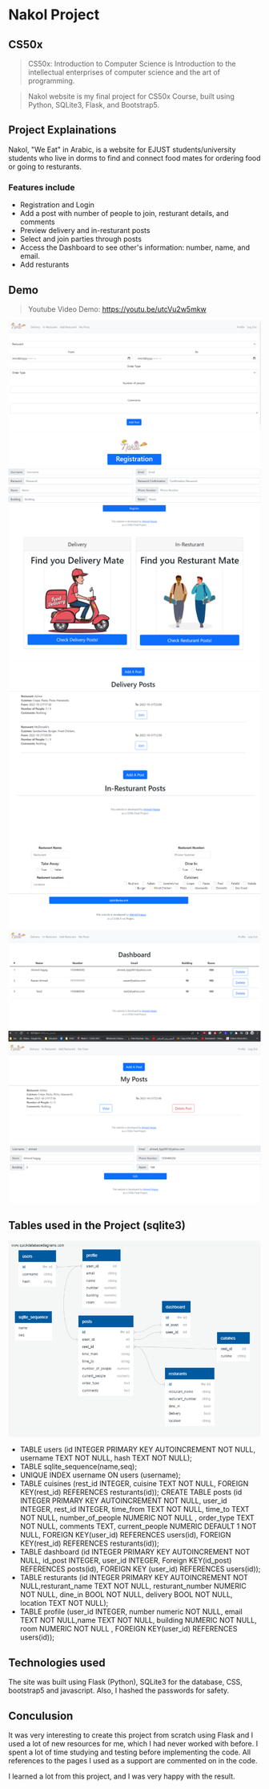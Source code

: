 # Nakol Project
## CS50x
> CS50x: Introduction to Computer Science is Introduction to the intellectual enterprises of computer science and the art of programming. 

> Nakol website is my final project for CS50x Course, built using Python, SQLite3, Flask, and Bootstrap5.

## Project Explainations

Nakol, "We Eat" in Arabic, is a website for EJUST students/university students who live in dorms to find and connect food mates for ordering food or going to resturants.

### Features include

- Registration and Login
- Add a post with number of people to join, resturant details, and comments
- Preview delivery and in-resturant posts
- Select and join parties through posts
- Access the Dashboard to see other's information: number, name, and email.
- Add resturants

## Demo

> Youtube Video Demo: https://youtu.be/utcVu2w5mkw

![Demo](/demo/add-post.png)
![Demo](/demo/reg.png)
![Demo](/demo/main.png)
![Demo](/demo/delivery.png)
![Demo](/demo/in-resturant.png)
![Demo](/demo/add-resturant.png)
![Demo](/demo/dashboard.png)
![Demo](/demo/my-posts.png)
![Demo](/demo/profile.png)





## Tables used in the Project (sqlite3)

![Tables Visual](/static/QuickDBD-export.png)

- TABLE users (id INTEGER PRIMARY KEY AUTOINCREMENT NOT NULL, username TEXT NOT NULL, hash TEXT NOT NULL);
- TABLE sqlite_sequence(name,seq);
- UNIQUE INDEX username ON users (username);
- TABLE cuisines (rest_id INTEGER, cuisine TEXT NOT NULL, FOREIGN KEY(rest_id) REFERENCES resturants(id));
CREATE TABLE posts (id INTEGER PRIMARY KEY AUTOINCREMENT NOT NULL, user_id INTEGER, rest_id INTEGER, time_from TEXT NOT NULL, time_to TEXT NOT NULL, number_of_people NUMERIC NOT NULL , order_type TEXT NOT NULL, comments TEXT, current_people NUMERIC DEFAULT 1 NOT NULL, FOREIGN KEY(user_id) REFERENCES users(id), FOREIGN KEY(rest_id) REFERENCES resturants(id));
- TABLE dashboard (id INTEGER PRIMARY KEY AUTOINCREMENT NOT NULL, id_post INTEGER, user_id INTEGER, Foreign KEY(id_post) REFERENCES posts(id), FOREIGN KEY (user_id) REFERENCES users(id));
- TABLE resturants (id INTEGER PRIMARY KEY AUTOINCREMENT NOT NULL,resturant_name TEXT NOT NULL, resturant_number NUMERIC NOT NULL, dine_in BOOL NOT NULL, delivery BOOL NOT NULL, location TEXT NOT NULL);
- TABLE profile (user_id INTEGER, number numeric NOT NULL, email TEXT NOT NULL,name TEXT NOT NULL, building NUMERIC NOT NULL, room NUMERIC NOT NULL , FOREIGN KEY(user_id) REFERENCES users(id));


## Technologies used

The site was built using Flask (Python), SQLite3 for the database, CSS, bootstrap5 and javascript. Also, I hashed the passwords for safety.

## Conculusion

It was very interesting to create this project from scratch using Flask and I used a lot of new resources for me, which I had never worked with before. I spent a lot of time studying and testing before implementing the code. All references to the pages I used as a support are commented on in the code.

I learned a lot from this project, and I was very happy with the result.





